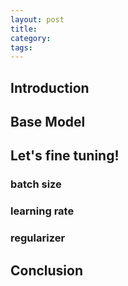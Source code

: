 ```yaml
---
layout: post
title:
category:
tags:
---
```


## Introduction

## Base Model

## Let's fine tuning!
### batch size
### learning rate
### regularizer

## Conclusion
